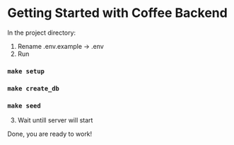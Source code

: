 # Getting Started with Coffee Backend

In the project directory:

1. Rename .env.example -> .env
2. Run

### `make setup`

### `make create_db`

### `make seed`

3. Wait untill server will start

Done, you are ready to work!
